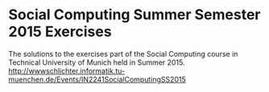 # Social Computing Summer Semester 2015 Exercises
The solutions to the exercises part of the Social Computing course in Technical University of Munich held in Summer 2015. 
http://wwwschlichter.informatik.tu-muenchen.de/Events/IN2241SocialComputingSS2015
